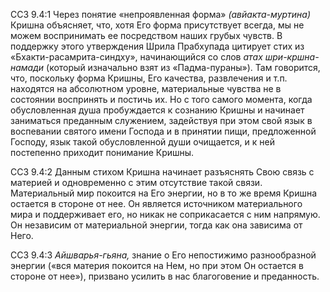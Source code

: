 ССЗ 9.4:1	Через понятие «непроявленная форма» _(авйакта-муртина)_ Кришна объясняет, что, хотя Его форма присутствует всегда, мы не можем воспринимать ее посредством наших грубых чувств. В поддержку этого утверждения Шрила Прабхупада цитирует стих из «Бхакти-расамрита-синдху», начинающийся со слов _атах шри-кршна-намади_ (который изначально взят из «Падма-пураны»). Там говорится, что, поскольку форма Кришны, Его качества, развлечения и т.п. находятся на абсолютном уровне, материальные чувства не в состоянии воспринять и постичь их. Но с того самого момента, когда обусловленная душа пробуждается к сознанию Кришны и начинает заниматься преданным служением, задействуя при этом свой язык в воспевании святого имени Господа и в принятии пищи, предложенной Господу, язык такой обусловленной души очищается, и к ней постепенно приходит понимание Кришны.

ССЗ 9.4:2	Данным стихом Кришна начинает разъяснять Свою связь с материей и одновременно с этим отсутствие такой связи. Материальный мир покоится на Его энергии, но в то же время Кришна остается в стороне от нее. Он является источником материального мира и поддерживает его, но никак не соприкасается с ним напрямую. Он независим от материальной энергии, тогда как она зависима от Него.

ССЗ 9.4:3	_Айшварья-гьяна,_ знание о Его непостижимо разнообразной энергии («вся материя покоится на Нем, но при этом Он остается в стороне от нее»), призвано усилить в нас благоговение и преданность.